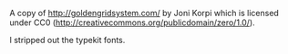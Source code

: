 A copy of http://goldengridsystem.com/ by Joni Korpi which is licensed under CC0 (http://creativecommons.org/publicdomain/zero/1.0/).

I stripped out the typekit fonts.  